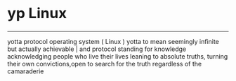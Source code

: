 ### **<h1 style="text-align: left;"> yp Linux </h1>**
<hr/>
yotta protocol operating system ( Linux )
yotta to mean seemingly infinite but actually achievable | and protocol standing for knowledge
acknowledging people who live their lives leaning to absolute truths, turning their own convictions,open to search for the truth regardless of the camaraderie
